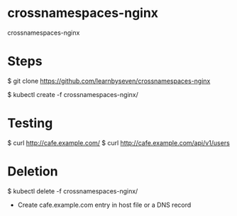 # crossnamespaces-nginx
crossnamespaces-nginx


# Steps 


$ git clone https://github.com/learnbyseven/crossnamespaces-nginx

$ kubectl create -f crossnamespaces-nginx/

# Testing

$ curl http://cafe.example.com/
$ curl http://cafe.example.com/api/v1/users

# Deletion
$ kubectl delete -f crossnamespaces-nginx/


- Create cafe.example.com entry in host file or a DNS record
